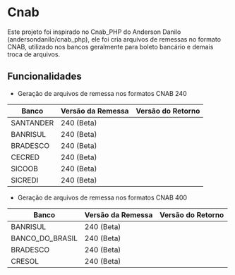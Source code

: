 Cnab
=======

Este projeto foi inspirado no Cnab_PHP do Anderson Danilo (andersondanilo/cnab_php), ele foi cria arquivos de remessas no formato CNAB, utilizado nos bancos geralmente para boleto bancário e demais troca de arquivos.


## Funcionalidades

* Geração de arquivos de remessa nos formatos CNAB 240

| Banco           | Versão da Remessa  | Versão do Retorno  |
|-----------------|--------------------|--------------------|
| SANTANDER       | 240 (Beta)         |                    |
| BANRISUL        | 240 (Beta)         |                    |
| BRADESCO        | 240 (Beta)         |                    |
| CECRED          | 240 (Beta)         |                    |
| SICOOB          | 240 (Beta)         |                    |
| SICREDI         | 240 (Beta)         |                    |

* Geração de arquivos de remessa nos formatos CNAB 400

| Banco           | Versão da Remessa  | Versão do Retorno  |
|-----------------|--------------------|--------------------|
| BANRISUL        | 240 (Beta)         |                    |
| BANCO_DO_BRASIL | 240 (Beta)         |                    |
| BRADESCO        | 240 (Beta)         |                    |
| CRESOL          | 240 (Beta)         |                    |
